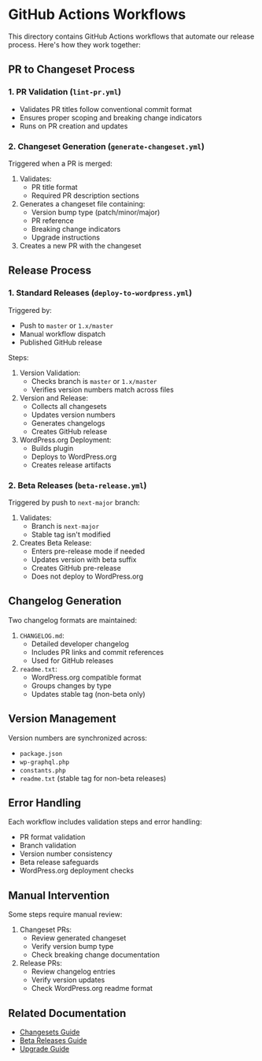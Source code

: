 # GitHub Actions Workflows

This directory contains GitHub Actions workflows that automate our release process. Here's how they work together:

## PR to Changeset Process

### 1. PR Validation (`lint-pr.yml`)
- Validates PR titles follow conventional commit format
- Ensures proper scoping and breaking change indicators
- Runs on PR creation and updates

### 2. Changeset Generation (`generate-changeset.yml`)
Triggered when a PR is merged:
1. Validates:
   - PR title format
   - Required PR description sections
2. Generates a changeset file containing:
   - Version bump type (patch/minor/major)
   - PR reference
   - Breaking change indicators
   - Upgrade instructions
3. Creates a new PR with the changeset

## Release Process

### 1. Standard Releases (`deploy-to-wordpress.yml`)
Triggered by:
- Push to `master` or `1.x/master`
- Manual workflow dispatch
- Published GitHub release

Steps:
1. Version Validation:
   - Checks branch is `master` or `1.x/master`
   - Verifies version numbers match across files
2. Version and Release:
   - Collects all changesets
   - Updates version numbers
   - Generates changelogs
   - Creates GitHub release
3. WordPress.org Deployment:
   - Builds plugin
   - Deploys to WordPress.org
   - Creates release artifacts

### 2. Beta Releases (`beta-release.yml`)
Triggered by push to `next-major` branch:
1. Validates:
   - Branch is `next-major`
   - Stable tag isn't modified
2. Creates Beta Release:
   - Enters pre-release mode if needed
   - Updates version with beta suffix
   - Creates GitHub pre-release
   - Does not deploy to WordPress.org

## Changelog Generation

Two changelog formats are maintained:
1. `CHANGELOG.md`:
   - Detailed developer changelog
   - Includes PR links and commit references
   - Used for GitHub releases
2. `readme.txt`:
   - WordPress.org compatible format
   - Groups changes by type
   - Updates stable tag (non-beta only)

## Version Management

Version numbers are synchronized across:
- `package.json`
- `wp-graphql.php`
- `constants.php`
- `readme.txt` (stable tag for non-beta releases)

## Error Handling

Each workflow includes validation steps and error handling:
- PR format validation
- Branch validation
- Version number consistency
- Beta release safeguards
- WordPress.org deployment checks

## Manual Intervention

Some steps require manual review:
1. Changeset PRs:
   - Review generated changeset
   - Verify version bump type
   - Check breaking change documentation
2. Release PRs:
   - Review changelog entries
   - Verify version updates
   - Check WordPress.org readme format

## Related Documentation
- [Changesets Guide](../../.changesets/README.md)
- [Beta Releases Guide](../../docs/beta-releases.md)
- [Upgrade Guide](../../docs/upgrading.md)